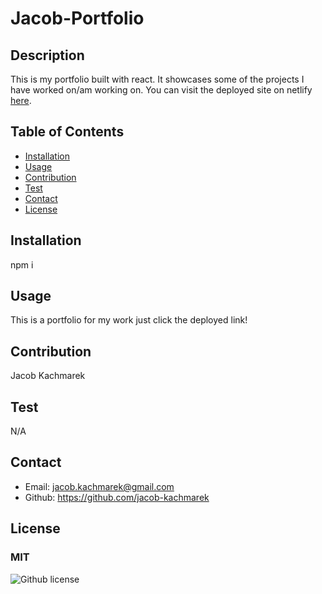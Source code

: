 # Jacob-Portfolio
  ## Description
  This is my portfolio built with react. It showcases some of the projects I have worked on/am working on. You can visit the deployed site on netlify [here](https://singular-clafoutis-a1678c.netlify.app/).

  ## Table of Contents

  * [Installation](#installation)
  * [Usage](#usage)
  * [Contribution](#contribution)
  * [Test](#test)
  * [Contact](#contact)
  * [License](#license)

  ## Installation
  npm i 

  ## Usage
  This is a portfolio for my work just click the deployed link!

  ## Contribution
  Jacob Kachmarek

  ## Test 
  N/A

  ## Contact
  - Email: jacob.kachmarek@gmail.com
  - Github: https://github.com/jacob-kachmarek

  ## License 
  ### MIT
  ![Github license](https://img.shields.io/badge/license-MIT-yellow)